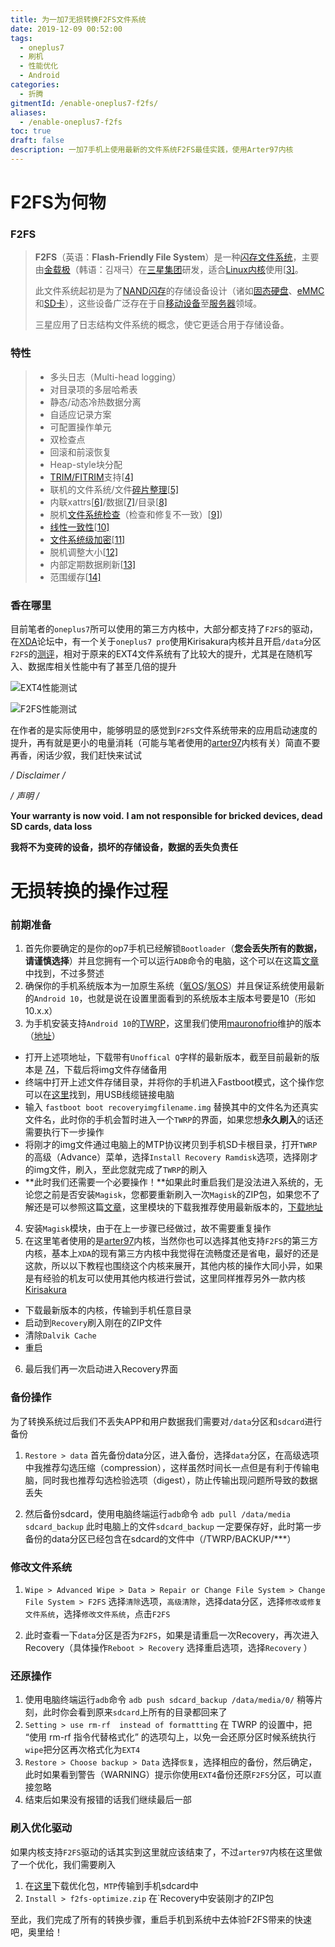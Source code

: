```yaml
---
title: 为一加7无损转换F2FS文件系统
date: 2019-12-09 00:52:00
tags:
  - oneplus7
  - 刷机
  - 性能优化
  - Android
categories:
  - 折腾
gitmentId: /enable-oneplus7-f2fs/
aliases: 
  - /enable-oneplus7-f2fs
toc: true
draft: false
description: 一加7手机上使用最新的文件系统F2FS最佳实践，使用Arter97内核
---
```


# F2FS为何物

### F2FS

> **F2FS**（英语：**Flash-Friendly File System**）是一种[闪存文件系统](https://zh.wikipedia.org/wiki/快閃記憶體檔案系統)，主要由[金载极](https://zh.wikipedia.org/w/index.php?title=金載極&action=edit&redlink=1)（韩语：김재극）在[三星集团](https://zh.wikipedia.org/wiki/三星集团)研发，适合[Linux内核](https://zh.wikipedia.org/wiki/Linux内核)使用[[3\]](https://zh.wikipedia.org/wiki/F2FS#cite_note-3)。
>
> 此文件系统起初是为了[NAND闪存](https://zh.wikipedia.org/wiki/闪存)的存储设备设计（诸如[固态硬盘](https://zh.wikipedia.org/wiki/固态硬盘)、[eMMC](https://zh.wikipedia.org/wiki/多媒體記憶卡)和[SD卡](https://zh.wikipedia.org/wiki/SD卡)），这些设备广泛存在于自[移动设备](https://zh.wikipedia.org/wiki/移动设备)至[服务器](https://zh.wikipedia.org/wiki/服务器)领域。
>
> 三星应用了日志结构文件系统的概念，使它更适合用于存储设备。

### 特性

> - 多头日志（Multi-head logging）
> - 对目录项的多层哈希表
> - 静态/动态冷热数据分离
> - 自适应记录方案
> - 可配置操作单元
> - 双检查点
> - 回滚和前滚恢复
> - Heap-style块分配
> - [TRIM/FITRIM](https://zh.wikipedia.org/wiki/Trim命令)支持[[4\]](https://zh.wikipedia.org/wiki/F2FS#cite_note-4)
> - 联机的文件系统/文件[碎片整理](https://zh.wikipedia.org/w/index.php?title=碎片整理&action=edit&redlink=1)[[5\]](https://zh.wikipedia.org/wiki/F2FS#cite_note-5)
> - 内联xattrs[[6\]](https://zh.wikipedia.org/wiki/F2FS#cite_note-6)/数据[[7\]](https://zh.wikipedia.org/wiki/F2FS#cite_note-7)/目录[[8\]](https://zh.wikipedia.org/wiki/F2FS#cite_note-8)
> - 脱机[文件系统检查](https://zh.wikipedia.org/w/index.php?title=Filesystem_check&action=edit&redlink=1)（检查和修复不一致）[[9\]](https://zh.wikipedia.org/wiki/F2FS#cite_note-9))
> - [线性一致性](https://zh.wikipedia.org/wiki/线性一致性)[[10\]](https://zh.wikipedia.org/wiki/F2FS#cite_note-10)
> - [文件系统级加密](https://zh.wikipedia.org/w/index.php?title=文件系统级加密&action=edit&redlink=1)[[11\]](https://zh.wikipedia.org/wiki/F2FS#cite_note-11)
> - 脱机调整大小[[12\]](https://zh.wikipedia.org/wiki/F2FS#cite_note-12)
> - 内部定期数据刷新[[13\]](https://zh.wikipedia.org/wiki/F2FS#cite_note-13)
> - 范围缓存[[14\]](https://zh.wikipedia.org/wiki/F2FS#cite_note-14)

### 香在哪里

目前笔者的`oneplus7`所可以使用的第三方内核中，大部分都支持了`F2FS`的驱动，在[XDA](https://forum.xda-developers.com/oneplus-7-pro/development)论坛中，有一个关于`oneplus7 pro`使用Kirisakura内核并且开启`/data`分区`F2FS`的[测评](https://forum.xda-developers.com/showpost.php?p=79603954&postcount=4)，相对于原来的EXT4文件系统有了比较大的提升，尤其是在随机写入、数据库相关性能中有了甚至几倍的提升

![EXT4性能测试](https://blog.cdn.hackerchai.com/images/2019/12/compare-ext4-performance.webp)

![F2FS性能测试](https://blog.cdn.hackerchai.com/images/2019/12/compare-f2fs-performance.webp)

在作者的是实际使用中，能够明显的感觉到`F2FS`文件系统带来的应用启动速度的提升，再有就是更小的电量消耗（可能与笔者使用的[arter97](https://forum.xda-developers.com/showpost.php?p=79603954&postcount=4)内核有关）简直不要再香，闲话少叙，我们赶快来试试

**/* Disclaimer */**

**/* 声明 */**

**Your warranty is now void.**
**I am not responsible for bricked devices, dead SD cards, data loss**

**我将不为变砖的设备，损坏的存储设备，数据的丢失负责任**


# 无损转换的操作过程

### 前期准备

1.  首先你要确定的是你的op7手机已经解锁`Bootloader`（**您会丢失所有的数据，请谨慎选择**）并且您拥有一个可以运行`ADB`命令的电脑，这个可以在这篇[文章](https://www.oneplusbbs.com/thread-4796616-1.html)中找到，不过多赘述
2.  确保你的手机系统版本为一加原生系统（[氧OS](https://www.oneplus.com/cn/oxygenos)/[氢OS](https://www.h2os.com/)）并且保证系统使用最新的`Android 10`，也就是说在设置里面看到的系统版本主版本号要是10（形如10.x.x）
3.  为手机安装支持`Android 10`的[TWRP](https://twrp.me/)，这里我们使用[mauronofrio](https://forum.xda-developers.com/member.php?u=4712355)维护的版本（[地址](https://forum.xda-developers.com/oneplus-7/oneplus-7--7-pro-cross-device-development/recovery-unofficial-twrp-recovery-t3932943)）
   - 打开上述项地址，下载带有`Unoffical Q`字样的最新版本，截至目前最新的版本是 [74](https://www.androidfilehost.com/?fid=4349826312261638736)，下载后将img文件存储备用
   - 终端中打开上述文件存储目录，并将你的手机进入Fastboot模式，这个操作您可以在[这里](https://www.oneplusbbs.com/thread-4796616-1.html)找到，用USB线缆链接电脑
   - 输入 `fastboot boot recoveryimgfilename.img` 替换其中的文件名为还真实文件名，此时你的手机会暂时进入一个`TWRP`的界面，如果您想**永久刷入**的话还需要执行下一步操作
   - 将刚才的img文件通过电脑上的MTP协议拷贝到手机SD卡根目录，打开`TWRP`的高级（Advance）菜单，选择`Install Recovery Ramdisk`选项，选择刚才的img文件，刷入，至此您就完成了`TWRP`的刷入
   - **此时我们还需要一个必要操作！**如果此时重启我们是没法进入系统的，无论您之前是否安装`Magisk`，您都要重新刷入一次`Magisk`的ZIP包，如果您不了解还是可以参照这篇[文章](https://www.oneplusbbs.com/thread-4796616-1.html)，这里模块的下载我推荐使用最新版本的，[下载地址](https://forum.xda-developers.com/apps/magisk/official-magisk-v7-universal-systemless-t3473445)
4.  安装`Magisk`模块，由于在上一步骤已经做过，故不需要重复操作
5.  在这里笔者使用的是[arter97](https://forum.xda-developers.com/oneplus-7/oneplus-7-7-pro-7t-7t-pro-cross-device-kernel-development/arter97-kernel-oneplus-7-t3952578)内核，当然你也可以选择其他支持`F2FS`的第三方内核，基本上`XDA`的现有第三方内核中我觉得在流畅度还是省电，最好的还是这款，所以以下教程也围绕这个内核来展开，其他内核的操作大同小异，如果是有经验的机友可以使用其他内核进行尝试，这里同样推荐另外一款内核[Kirisakura](https://forum.xda-developers.com/oneplus-7-pro/development/kernel-kirisakura-1-0-0-op7-pro-aka-t3933916)
   - 下载最新版本的内核，传输到手机任意目录
   - 启动到`Recovery`刷入刚在的ZIP文件
   - 清除`Dalvik Cache`
   - 重启

6.  最后我们再一次启动进入Recovery界面

### 备份操作
为了转换系统过后我们不丢失APP和用户数据我们需要对`/data`分区和`sdcard`进行备份

1. `Restore > data` 首先备份data分区，进入备份，选择`data`分区，在高级选项中我推荐勾选压缩（compression），这样虽然时间长一点但是有利于传输电脑，同时我也推荐勾选检验选项（digest），防止传输出现问题所导致的数据丢失

2. 然后备份sdcard，使用电脑终端运行`adb`命令 `adb pull /data/media sdcard_backup` 此时电脑上的文件`sdcard_backup` 一定要保存好，此时第一步备份的data分区已经包含在sdcard的文件中（/TWRP/BACKUP/***）

### 修改文件系统
1. `Wipe > Advanced Wipe > Data > Repair or Change File System > Change File System > F2FS` 选择`清除`选项，`高级清除`，选择data分区，选择`修改或修复文件系统`，选择`修改文件系统`，点击`F2FS`

2. 此时查看一下`data`分区是否为`F2FS`，如果是请重启一次Recovery，再次进入Recovery（具体操作`Reboot > Recovery` 选择重启选项，选择`Recovery` ）

### 还原操作
1. 使用电脑终端运行`adb`命令 `adb push sdcard_backup /data/media/0/` 稍等片刻，此时你会看到原来`sdcard`上所有的目录都回来了
2. `Setting > use rm-rf  instead of formattting` 在 TWRP 的设置中，把 “使用 rm-rf 指令代替格式化” 的选项勾上，以免一会还原分区时候系统执行`wipe`把分区再次格式化为`EXT4`
3. `Restore > Choose backup > Data` 选择`恢复`，选择相应的备份，然后确定，此时如果看到警告（WARNING）提示你使用`EXT4`备份还原`F2FS`分区，可以直接忽略
4. 结束后如果没有报错的话我们继续最后一部

### 刷入优化驱动
如果内核支持`F2FS`驱动的话其实到这里就应该结束了，不过`arter97`内核在这里做了一个优化，我们需要刷入

1. 在[这里](http://arter97.com/browse/f2fs/optimize/)下载优化包，`MTP`传输到手机sdcard中
2. `Install > f2fs-optimize.zip` 在`Recovery中安装刚才的ZIP包

至此，我们完成了所有的转换步骤，重启手机到系统中去体验F2FS带来的快速吧，奥里给！

